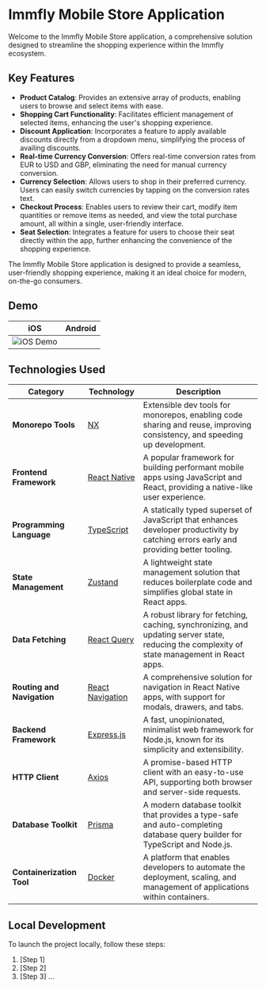 # Immfly Mobile Store Application

Welcome to the Immfly Mobile Store application, a comprehensive solution designed to streamline the shopping experience within the Immfly ecosystem.

## Key Features

- **Product Catalog**: Provides an extensive array of products, enabling users to browse and select items with ease.
- **Shopping Cart Functionality**: Facilitates efficient management of selected items, enhancing the user's shopping experience.
- **Discount Application**: Incorporates a feature to apply available discounts directly from a dropdown menu, simplifying the process of availing discounts.
- **Real-time Currency Conversion**: Offers real-time conversion rates from EUR to USD and GBP, eliminating the need for manual currency conversion.
- **Currency Selection**: Allows users to shop in their preferred currency. Users can easily switch currencies by tapping on the conversion rates text.
- **Checkout Process**: Enables users to review their cart, modify item quantities or remove items as needed, and view the total purchase amount, all within a single, user-friendly interface.
- **Seat Selection**: Integrates a feature for users to choose their seat directly within the app, further enhancing the convenience of the shopping experience.

The Immfly Mobile Store application is designed to provide a seamless, user-friendly shopping experience, making it an ideal choice for modern, on-the-go consumers.

## Demo

| iOS                                                                                            | Android |
| ---------------------------------------------------------------------------------------------- | ------- |
| ![iOS Demo](https://github.com/alex-voievudko/shopping-app/blob/main/screenshots/demo-ios.gif) |         |

## Technologies Used

| Category                   | Technology                                       | Description                                                                                                                                  |
| -------------------------- | ------------------------------------------------ | -------------------------------------------------------------------------------------------------------------------------------------------- |
| **Monorepo Tools**         | [NX](https://nx.dev/)                            | Extensible dev tools for monorepos, enabling code sharing and reuse, improving consistency, and speeding up development.                     |
| **Frontend Framework**     | [React Native](https://reactnative.dev/)         | A popular framework for building performant mobile apps using JavaScript and React, providing a native-like user experience.                 |
| **Programming Language**   | [TypeScript](https://www.typescriptlang.org/)    | A statically typed superset of JavaScript that enhances developer productivity by catching errors early and providing better tooling.        |
| **State Management**       | [Zustand](https://zustand-demo.pmnd.rs/)         | A lightweight state management solution that reduces boilerplate code and simplifies global state in React apps.                             |
| **Data Fetching**          | [React Query](https://react-query.tanstack.com/) | A robust library for fetching, caching, synchronizing, and updating server state, reducing the complexity of state management in React apps. |
| **Routing and Navigation** | [React Navigation](https://reactnavigation.org/) | A comprehensive solution for navigation in React Native apps, with support for modals, drawers, and tabs.                                    |
| **Backend Framework**      | [Express.js](https://expressjs.com/)             | A fast, unopinionated, minimalist web framework for Node.js, known for its simplicity and extensibility.                                     |
| **HTTP Client**            | [Axios](https://axios-http.com/)                 | A promise-based HTTP client with an easy-to-use API, supporting both browser and server-side requests.                                       |
| **Database Toolkit**       | [Prisma](https://www.prisma.io/)                 | A modern database toolkit that provides a type-safe and auto-completing database query builder for TypeScript and Node.js.                   |
| **Containerization Tool**  | [Docker](https://www.docker.com/)                | A platform that enables developers to automate the deployment, scaling, and management of applications within containers.                    |

## Local Development

To launch the project locally, follow these steps:

1. [Step 1]
2. [Step 2]
3. [Step 3]
   ...

